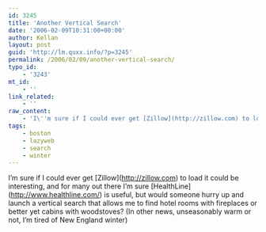 ```yaml
---
id: 3245
title: 'Another Vertical Search'
date: '2006-02-09T10:31:00+00:00'
author: Kellan
layout: post
guid: 'http://lm.quxx.info/?p=3245'
permalink: /2006/02/09/another-vertical-search/
typo_id:
    - '3243'
mt_id:
    - ''
link_related:
    - ''
raw_content:
    - 'I\''m sure if I could ever get [Zillow](http://zillow.com) to load it could be interesting, and for many out there I\''m sure [HealthLine](http://www.healthline.com/) is useful, but would someone hurry up and launch a vertical search that allows me to find hotel rooms with fireplaces or better yet cabins with woodstoves?  (In other news, unseasonably warm or not, I\''m tired of New England winter)'
tags:
    - boston
    - lazyweb
    - search
    - winter
---
```


I’m sure if I could ever get \[Zillow\](http://zillow.com) to load it could be interesting, and for many out there I’m sure \[HealthLine\](http://www.healthline.com/) is useful, but would someone hurry up and launch a vertical search that allows me to find hotel rooms with fireplaces or better yet cabins with woodstoves? (In other news, unseasonably warm or not, I’m tired of New England winter)